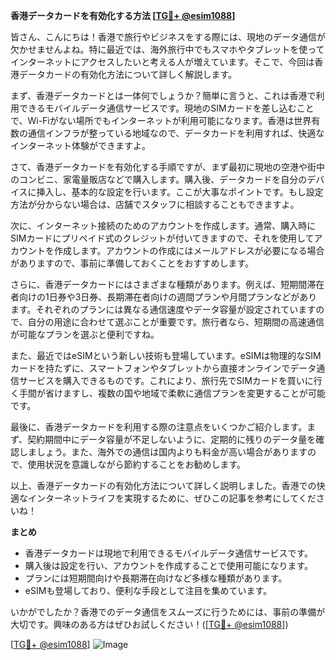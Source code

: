 **香港データカードを有効化する方法 [[TG💪+ @esim1088](https://t.me/s/esim1088)]**

皆さん、こんにちは！香港で旅行やビジネスをする際には、現地のデータ通信が欠かせませんよね。特に最近では、海外旅行中でもスマホやタブレットを使ってインターネットにアクセスしたいと考える人が増えています。そこで、今回は香港データカードの有効化方法について詳しく解説します。

まず、香港データカードとは一体何でしょうか？簡単に言うと、これは香港で利用できるモバイルデータ通信サービスです。現地のSIMカードを差し込むことで、Wi-Fiがない場所でもインターネットが利用可能になります。香港は世界有数の通信インフラが整っている地域なので、データカードを利用すれば、快適なインターネット体験ができますよ。

さて、香港データカードを有効化する手順ですが、まず最初に現地の空港や街中のコンビニ、家電量販店などで購入します。購入後、データカードを自分のデバイスに挿入し、基本的な設定を行います。ここが大事なポイントです。もし設定方法が分からない場合は、店舗でスタッフに相談することもできますよ。

次に、インターネット接続のためのアカウントを作成します。通常、購入時にSIMカードにプリペイド式のクレジットが付いてきますので、それを使用してアカウントを作成します。アカウントの作成にはメールアドレスが必要になる場合がありますので、事前に準備しておくことをおすすめします。

さらに、香港データカードにはさまざまな種類があります。例えば、短期間滞在者向けの1日券や3日券、長期滞在者向けの週間プランや月間プランなどがあります。それぞれのプランには異なる通信速度やデータ容量が設定されていますので、自分の用途に合わせて選ぶことが重要です。旅行者なら、短期間の高速通信が可能なプランを選ぶと便利ですね。

また、最近ではeSIMという新しい技術も登場しています。eSIMは物理的なSIMカードを持たずに、スマートフォンやタブレットから直接オンラインでデータ通信サービスを購入できるものです。これにより、旅行先でSIMカードを買いに行く手間が省けますし、複数の国や地域で柔軟に通信プランを変更することが可能です。

最後に、香港データカードを利用する際の注意点をいくつかご紹介します。まず、契約期間中にデータ容量が不足しないように、定期的に残りのデータ量を確認しましょう。また、海外での通信は国内よりも料金が高い場合がありますので、使用状況を意識しながら節約することをお勧めします。

以上、香港データカードの有効化方法について詳しく説明しました。香港での快適なインターネットライフを実現するために、ぜひこの記事を参考にしてくださいね！

**まとめ**
- 香港データカードは現地で利用できるモバイルデータ通信サービスです。
- 購入後は設定を行い、アカウントを作成することで使用可能になります。
- プランには短期間向けや長期滞在向けなど多様な種類があります。
- eSIMも登場しており、便利な手段として注目を集めています。

いかがでしたか？香港でのデータ通信をスムーズに行うためには、事前の準備が大切です。興味のある方はぜひお試しください！([[TG💪+ @esim1088](https://t.me/s/esim1088)])

[[TG💪+ @esim1088](https://t.me/s/esim1088)] ![Image](https://i.postimg.cc/Y0z9fWf4/image.png)